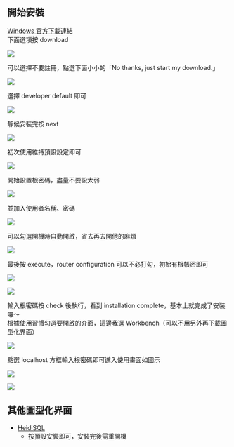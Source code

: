 ## 開始安裝
[Windows 官方下載連結](https://dev.mysql.com/downloads/windows/installer/)   
下面選項按 download  
  
![](https://github.com/yuning-lin/EnvironmentSetup/blob/main/SetUpPic/mysql_download_option.PNG)  
  
可以選擇不要註冊，點選下面小小的「No thanks, just start my download.」 
  
![](https://github.com/yuning-lin/EnvironmentSetup/blob/main/SetUpPic/mysql_download_signup.PNG)  
  
選擇 developer default 即可  
  
![](https://github.com/yuning-lin/EnvironmentSetup/blob/main/SetUpPic/mysql_setup_type.PNG)  
  
靜候安裝完按 next    

![](https://github.com/yuning-lin/EnvironmentSetup/blob/main/SetUpPic/mysql_installation.PNG)  
  
初次使用維持預設設定即可  
  
![](https://github.com/yuning-lin/EnvironmentSetup/blob/main/SetUpPic/mysql_typeNnetworking.PNG)

開始設置根密碼，盡量不要設太弱  

![](https://github.com/yuning-lin/EnvironmentSetup/blob/main/SetUpPic/mysql_account_setting.PNG)
  
並加入使用者名稱、密碼  

![](https://github.com/yuning-lin/EnvironmentSetup/blob/main/SetUpPic/mysql_adduser.PNG)
  
可以勾選開機時自動開啟，省去再去開他的麻煩  
  
![](https://github.com/yuning-lin/EnvironmentSetup/blob/main/SetUpPic/mysql_windows_service.PNG)  
  
最後按 execute，router configuration 可以不必打勾，初始有根帳密即可  
  
![](https://github.com/yuning-lin/EnvironmentSetup/blob/main/SetUpPic/mysql_apply_configuration.PNG)  
  
![](https://github.com/yuning-lin/EnvironmentSetup/blob/main/SetUpPic/mysql_router_configuration.PNG)
  
輸入根密碼按 check 後執行，看到 installation complete，基本上就完成了安裝囉～  
根據使用習慣勾選要開啟的介面，這邊我選 Workbench（可以不用另外再下載圖型化界面）  

![](https://github.com/yuning-lin/EnvironmentSetup/blob/main/SetUpPic/mysql_connect_to_server.PNG)

點選 localhost 方框輸入根密碼即可進入使用畫面如圖示  
  
![](https://github.com/yuning-lin/EnvironmentSetup/blob/main/SetUpPic/mysql_start_workbench.PNG)

![](https://github.com/yuning-lin/EnvironmentSetup/blob/main/SetUpPic/workbench_user_interface.PNG)  

## 其他圖型化界面
* [HeidiSQL](https://www.heidisql.com/download.php?download=installer)
  * 按預設安裝即可，安裝完後需重開機

